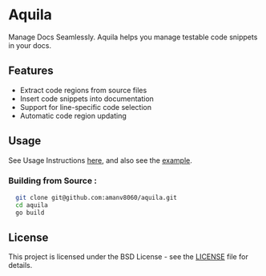 # Aquila

Manage Docs Seamlessly. Aquila helps you manage testable code snippets in your docs.


## Features

- Extract code regions from source files
- Insert code snippets into documentation
- Support for line-specific code selection
- Automatic code region updating

## Usage

See Usage Instructions [here](how_to_use.md), and also see the [example](example/).

### Building from Source :

```bash
  git clone git@github.com:amanv8060/aquila.git
  cd aquila
  go build
```


## License

This project is licensed under the BSD License - see the [LICENSE](LICENSE) file for details.

